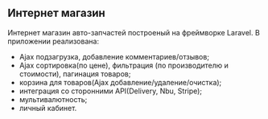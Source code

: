 ## Интернет магазин
Интернет магазин авто-запчастей построеный на фреймворке Laravel. В приложении реализована:
* Ajax подзагрузка, добавление комментариев/отзывов;
* Ajax сортировка(по цене), фильтрация (по производителю и стоимости), пагинация товаров;
* корзина для товаров(Ajax добавление/удаление/очистка);
* интеграция со сторонними API(Delivery, Nbu, Stripe);
* мультивалютность;
* личный кабинет.